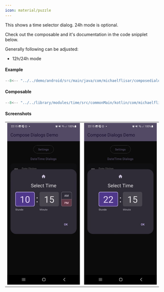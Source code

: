 ```yaml
---
icon: material/puzzle
---
```


This shows a time selector dialog. 24h mode is optional.

Check out the composable and it's documentation in the code snipplet below.

Generally following can be adjusted:

* 12h/24h mode

#### Example

```kotlin
--8<-- "../../demo/android/src/main/java/com/michaelflisar/composedialogs/demo/demos/DateTimeDemos.kt:demo-time"
```

#### Composable

```kotlin
--8<-- "../../library/modules/time/src/commonMain/kotlin/com/michaelflisar/composedialogs/dialogs/time/DialogTime.kt:constructor"
```

#### Screenshots

|                                                   |                                                   |
|---------------------------------------------------|---------------------------------------------------|
| ![Screenshot](../screenshots/time/demo_time1.jpg) | ![Screenshot](../screenshots/time/demo_time2.jpg) |